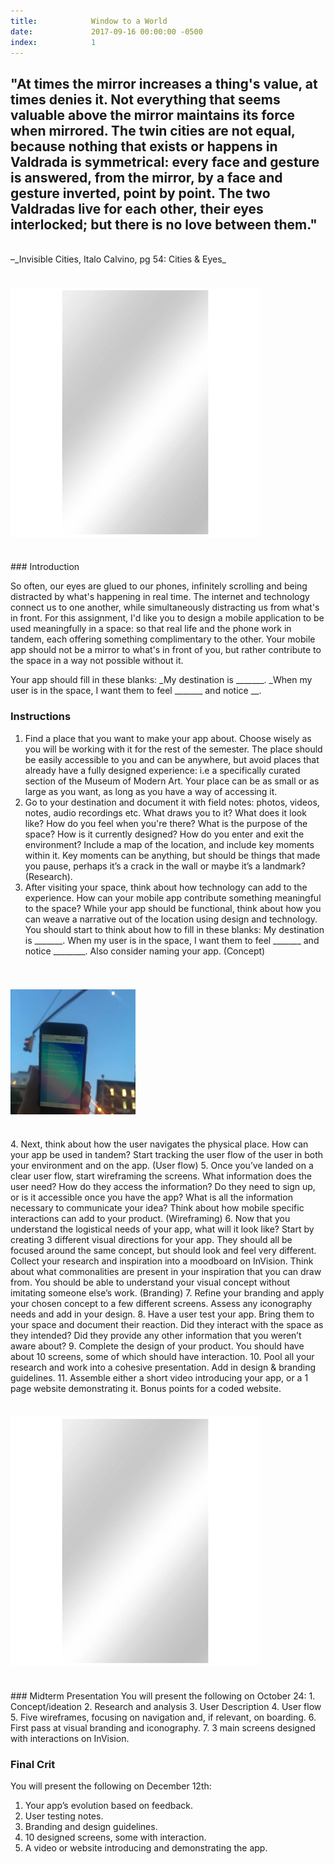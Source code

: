 ```yaml
---
title:            Window to a World
date:             2017-09-16 00:00:00 -0500
index:            1
---
```



## "At times the mirror increases a thing's value, at times denies it. Not everything that seems valuable above the mirror maintains its force when mirrored. The twin cities are not equal, because nothing that exists or happens in Valdrada is symmetrical: every face and gesture is answered, from the mirror, by a face and gesture inverted, point by point. The two Valdradas live for each other, their eyes interlocked; but there is no love between them."
<br>
–_Invisible Cities, Italo Calvino, pg 54: Cities & Eyes_
<br><br>

#### ![Mirror Mirror](../assets/imgs/mirror.png)
<br>
### Introduction

So often, our eyes are glued to our phones, infinitely scrolling and being distracted by what's happening in real time. The internet and technology connect us to one another, while simultaneously distracting us from what's in front. For this assignment, I'd like you to design a mobile application to be used meaningfully in a space: so that real life and the phone work in tandem, each offering something complimentary to the other. Your mobile app should not be a mirror to what's in front of you, but rather contribute to the space in a way not possible without it.

Your app should fill in these blanks: _My destination is _______. _When my user is in the space, I want them to feel _______ and notice __.

### Instructions

1. Find a place that you want to make your app about. Choose wisely as you will be working with it for the rest of the semester. The place should be easily accessible to you and can be anywhere, but avoid places that already have a fully designed experience: i.e a specifically curated section of the Museum of Modern Art. Your place can be as small or as large as you want, as long as you have a way of accessing it.
2. Go to your destination and document it with field notes: photos, videos, notes, audio recordings etc. What draws you to it? What does it look like? How do you feel when you're there? What is the purpose of the space? How is it currently designed? How do you enter and exit the environment? Include a map of the location, and include key moments within it. Key moments can be anything, but should be things that made you pause, perhaps it’s a crack in the wall or maybe it’s a landmark? (Research).
3. After visiting your space, think about how technology can add to the experience. How can your mobile app contribute something meaningful to the space? While your app should be functional, think about how you can weave a narrative out of the location using design and technology. You should start to think about how to fill in these blanks: My destination is _______. When my user is in the space, I want them to feel _______ and notice ________. Also consider naming your app. (Concept)
<br><br><br>
#### ![Moon and Iphone](../assets/imgs/moon-phone.jpg)
<br>
4. Next, think about how the user navigates the physical place. How can your app be used in tandem? Start tracking the user flow of the user in both your environment and on the app. (User flow)
5. Once you’ve landed on a clear user flow, start wireframing the screens. What information does the user need? How do they access the information? Do they need to sign up, or is it accessible once you have the app? What is all the information necessary to communicate your idea? Think about how mobile specific interactions can add to your product. (Wireframing)
6. Now that you understand the logistical needs of your app, what will it look like? Start by creating 3 different visual directions for your app. They should all be focused around the same concept, but should look and feel very different. Collect your research and inspiration into a moodboard on InVision. Think about what commonalities are present in your inspiration that you can draw from. You should be able to understand your visual concept without imitating someone else’s work. (Branding)
7. Refine your branding and apply your chosen concept to a few different screens. Assess any iconography needs and add in your design.
8. Have a user test your app. Bring them to your space and document their reaction. Did they interact with the space as they intended? Did they provide any other information that you weren’t aware about?
9. Complete the design of your product. You should have about 10 screens, some of which should have interaction.
10. Pool all your research and work into a cohesive presentation. Add in design & branding guidelines.
11. Assemble either a short video introducing your app, or a 1 page website demonstrating it. Bonus points for a coded website.
<br><br>

#### ![Mirror Mirror](../assets/imgs/mirror.png)
<br>
### Midterm Presentation
You will present the following on October 24:
1. Concept/ideation
2. Research and analysis
3. User Description
4. User flow
5. Five wireframes, focusing on navigation and, if relevant, on boarding.
6. First pass at visual branding and iconography.
7. 3 main screens designed with interactions on InVision.

### Final Crit
You will present the following on December 12th:
1. Your app&rsquo;s evolution based on feedback.
2. User testing notes.
3. Branding and design guidelines.
4. 10 designed screens, some with interaction.
5. A video or website introducing and demonstrating the app.
